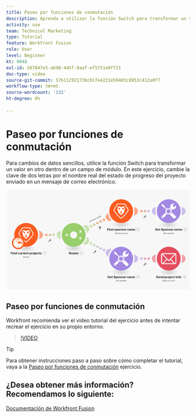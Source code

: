 ```yaml
---
title: Paseo por funciones de conmutación
description: Aprenda a utilizar la función Switch para transformar un valor en otro dentro de un campo de módulo en [!DNL Adobe Workfront Fusion].
activity: use
team: Technical Marketing
type: Tutorial
feature: Workfront Fusion
role: User
level: Beginner
kt: 9048
exl-id: 567847e5-a690-445f-8aaf-ef5751e0ff21
doc-type: video
source-git-commit: 57b112921738c01fe4222e50403c8953c412a0f7
workflow-type: tm+mt
source-wordcount: '132'
ht-degree: 0%

---
```


# Paseo por funciones de conmutación

Para cambios de datos sencillos, utilice la función Switch para transformar un valor en otro dentro de un campo de módulo. En este ejercicio, cambie la clave de dos letras por el nombre real del estado de progreso del proyecto enviado en un mensaje de correo electrónico.

![Una imagen que utiliza la función de cambio](assets/beyond-basic-modules-3.png)

## Paseo por funciones de conmutación

Workfront recomienda ver el vídeo tutorial del ejercicio antes de intentar recrear el ejercicio en su propio entorno.

>[!VIDEO](https://video.tv.adobe.com/v/335289/?quality=12&learn=on)

>[!TIP]
>
>Para obtener instrucciones paso a paso sobre cómo completar el tutorial, vaya a la [Paseo por funciones de conmutación](https://experienceleague.adobe.com/docs/workfront-learn/tutorials-workfront/fusion/exercises/switch-function.html?lang=en) ejercicio.


## ¿Desea obtener más información? Recomendamos lo siguiente:

[Documentación de Workfront Fusion](https://experienceleague.adobe.com/docs/workfront/using/adobe-workfront-fusion/workfront-fusion-2.html?lang=en)

